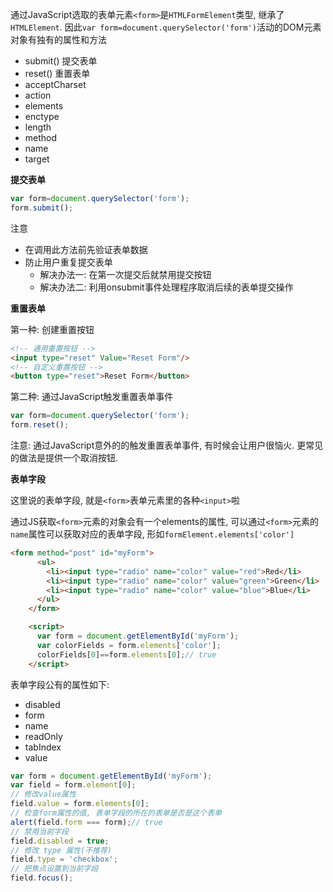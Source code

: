 通过JavaScript选取的表单元素`<form>`是`HTMLFormElement`类型, 继承了`HTMLElement`. 因此`var form=document.querySelector('form')`活动的DOM元素对象有独有的属性和方法

- submit() 提交表单
- reset() 重置表单
- acceptCharset
- action
- elements
- enctype
- length
- method
- name
- target

**提交表单**

```javascript
var form=document.querySelector('form');
form.submit();
```

注意

- 在调用此方法前先验证表单数据
- 防止用户重复提交表单
  - 解决办法一: 在第一次提交后就禁用提交按钮
  - 解决办法二: 利用onsubmit事件处理程序取消后续的表单提交操作

**重置表单**

第一种: 创建重置按钮

```html
<!-- 通用重置按钮 -->
<input type="reset" Value="Reset Form"/>
<!-- 自定义重置按钮 -->
<button type="reset">Reset Form</button>
```

第二种: 通过JavaScript触发重置表单事件

```javascript
var form=document.querySelector('form');
form.reset();
```

注意: 通过JavaScript意外的的触发重置表单事件, 有时候会让用户很恼火. 更常见的做法是提供一个取消按钮. 

**表单字段**

这里说的表单字段, 就是`<form>`表单元素里的各种`<input>`啦

通过JS获取`<form>`元素的对象会有一个elements的属性, 可以通过`<form>`元素的`name`属性可以获取对应的表单字段, 形如`formElement.elements['color']`

```html
<form method="post" id="myForm">
      <ul>
        <li><input type="radio" name="color" value="red">Red</li>
        <li><input type="radio" name="color" value="green">Green</li>
        <li><input type="radio" name="color" value="blue">Blue</li>
      </ul>
    </form>

    <script>
      var form = document.getElementById('myForm');
      var colorFields = form.elements['color'];
      colorFields[0]==form.elements[0];// true
    </script>
```

表单字段公有的属性如下:

- disabled
- form
- name
- readOnly
- tabIndex
- value

```javascript
var form = document.getElementById('myForm');
var field = form.element[0];
// 修改value属性
field.value = form.elements[0];
// 检查form属性的值, 表单字段的所在的表单是否是这个表单
alert(field.form === form);// true
// 禁用当前字段
field.disabled = true;
// 修改 type 属性(不推荐)
field.type = 'checkbox';
// 把焦点设置到当前字段
field.focus();
```

